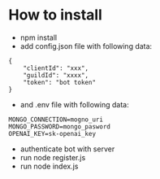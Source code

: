 # How to install

- npm install
- add config.json file with following data:

```
{ 
    "clientId": "xxx", 
    "guildId": "xxxx", 
    "token": "bot token" 
}
```

- and .env file with following data:

```
MONGO_CONNECTION=mogno_uri
MONGO_PASSWORD=mongo_pasword
OPENAI_KEY=sk-openai_key
```

- authenticate bot with server
- run node register.js
- run node index.js
